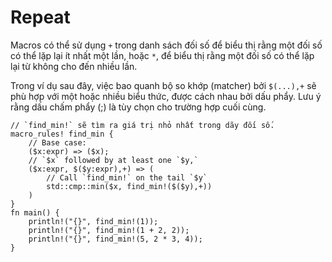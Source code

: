 # Repeat

Macros có thể sử dụng `+` trong danh sách đối số để biểu thị rằng một đối số có thể lặp lại ít nhất một lần,
hoặc `*`, để biểu thị rằng một đối số có thể lặp lại từ không cho đến nhiều lần.

Trong ví dụ sau đây, việc bao quanh bộ so khớp (matcher) bởi `$(...),+` sẽ phù hợp với
một hoặc nhiều biểu thức, được cách nhau bởi dấu phẩy.
Lưu ý rằng dấu chấm phẩy (;) là tùy chọn cho trường hợp cuối cùng.


```rust,editable
// `find_min!` sẽ tìm ra giá trị nhỏ nhất trong dãy đối số.
macro_rules! find_min {
    // Base case:
    ($x:expr) => ($x);
    // `$x` followed by at least one `$y,`
    ($x:expr, $($y:expr),+) => (
        // Call `find_min!` on the tail `$y`
        std::cmp::min($x, find_min!($($y),+))
    )
}
fn main() {
    println!("{}", find_min!(1));
    println!("{}", find_min!(1 + 2, 2));
    println!("{}", find_min!(5, 2 * 3, 4));
}
```